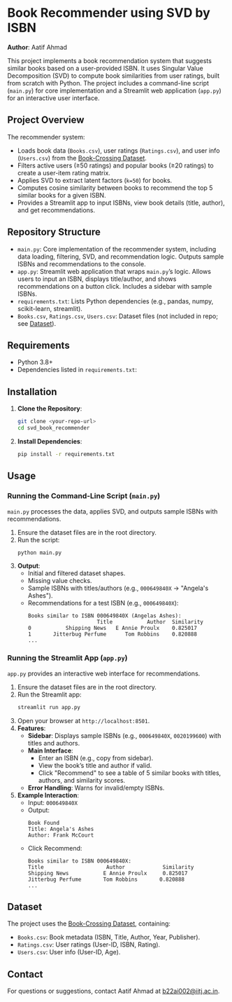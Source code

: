 # Book Recommender using SVD by ISBN

**Author**: Aatif Ahmad

This project implements a book recommendation system that suggests similar books based on a user-provided ISBN. It uses Singular Value Decomposition (SVD) to compute book similarities from user ratings, built from scratch with Python. The project includes a command-line script (`main.py`) for core implementation and a Streamlit web application (`app.py`) for an interactive user interface.

## Project Overview

The recommender system:
- Loads book data (`Books.csv`), user ratings (`Ratings.csv`), and user info (`Users.csv`) from the [Book-Crossing Dataset](https://www.kaggle.com/datasets/somnambwl/bookcrossing-dataset).
- Filters active users (≥50 ratings) and popular books (≥20 ratings) to create a user-item rating matrix.
- Applies SVD to extract latent factors (`k=50`) for books.
- Computes cosine similarity between books to recommend the top 5 similar books for a given ISBN.
- Provides a Streamlit app to input ISBNs, view book details (title, author), and get recommendations.

## Repository Structure

- `main.py`: Core implementation of the recommender system, including data loading, filtering, SVD, and recommendation logic. Outputs sample ISBNs and recommendations to the console.
- `app.py`: Streamlit web application that wraps `main.py`’s logic. Allows users to input an ISBN, displays title/author, and shows recommendations on a button click. Includes a sidebar with sample ISBNs.
- `requirements.txt`: Lists Python dependencies (e.g., pandas, numpy, scikit-learn, streamlit).
- `Books.csv`, `Ratings.csv`, `Users.csv`: Dataset files (not included in repo; see [Dataset](#dataset)).

## Requirements

- Python 3.8+
- Dependencies listed in `requirements.txt`:
  

## Installation

1. **Clone the Repository**:
   ```bash
   git clone <your-repo-url>
   cd svd_book_recommender
   ```

2. **Install Dependencies**:
   ```bash
   pip install -r requirements.txt
   ```

## Usage

### Running the Command-Line Script (`main.py`)

`main.py` processes the data, applies SVD, and outputs sample ISBNs with recommendations.

1. Ensure the dataset files are in the root directory.
2. Run the script:
   ```bash
   python main.py
   ```
3. **Output**:
   - Initial and filtered dataset shapes.
   - Missing value checks.
   - Sample ISBNs with titles/authors (e.g., `000649840X` → "Angela's Ashes").
   - Recommendations for a test ISBN (e.g., `000649840X`):
     ```
     Books similar to ISBN 000649840X (Angelas Ashes):
                           Title           Author  Similarity
     0           Shipping News   E Annie Proulx    0.825017
     1       Jitterbug Perfume      Tom Robbins    0.820888
     ...
     ```

### Running the Streamlit App (`app.py`)

`app.py` provides an interactive web interface for recommendations.

1. Ensure the dataset files are in the root directory.
2. Run the Streamlit app:
   ```bash
   streamlit run app.py
   ```
3. Open your browser at `http://localhost:8501`.
4. **Features**:
   - **Sidebar**: Displays sample ISBNs (e.g., `000649840X`, `0020199600`) with titles and authors.
   - **Main Interface**:
     - Enter an ISBN (e.g., copy from sidebar).
     - View the book’s title and author if valid.
     - Click "Recommend" to see a table of 5 similar books with titles, authors, and similarity scores.
   - **Error Handling**: Warns for invalid/empty ISBNs.
5. **Example Interaction**:
   - Input: `000649840X`
   - Output: 
     ```
     Book Found
     Title: Angela's Ashes
     Author: Frank McCourt
     ```
   - Click Recommend:
     ```
     Books similar to ISBN 000649840X:
     Title                    Author            Similarity
     Shipping News           E Annie Proulx     0.825017
     Jitterbug Perfume       Tom Robbins       0.820888
     ...
     ```

## Dataset

The project uses the [Book-Crossing Dataset](https://www.kaggle.com/datasets/somnambwl/bookcrossing-dataset), containing:
- `Books.csv`: Book metadata (ISBN, Title, Author, Year, Publisher).
- `Ratings.csv`: User ratings (User-ID, ISBN, Rating).
- `Users.csv`: User info (User-ID, Age).

## Contact

For questions or suggestions, contact Aatif Ahmad at <b22ai002@iitj.ac.in>.

